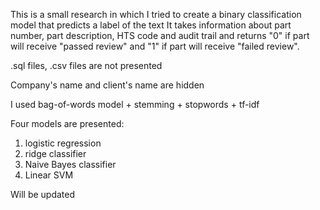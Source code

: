 This is a small research in which I tried to create a binary classification model that predicts a label of the text
It takes information about part number, part description, HTS code and audit trail and returns "0" if part will receive "passed review" and "1" if part will receive "failed review".

.sql files, .csv files are not presented

Company's name and client's name are hidden

I used bag-of-words model + stemming + stopwords + tf-idf

Four models are presented:

1. logistic regression
2. ridge classifier
3. Naive Bayes classifier
4. Linear SVM


Will be updated


